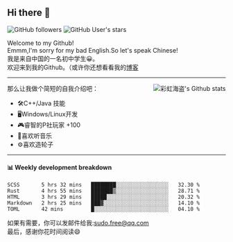 ## Hi there 👋

![GitHub followers](https://img.shields.io/github/followers/chhdao?style=social)
![GitHub User's stars](https://img.shields.io/github/stars/chhdao?style=social)

Welcome to my Github!  
Emmm,I'm sorry for my bad English.So let's speak Chinese!  
我是来自中国的一名初中学生😀。  
欢迎来到我的Github。（或许你还想看看我的[博客](https://blog.kawayi.moe/)
<hr>

<div align="right"><img alt="彩虹海盗's Github stats" align="right" src="https://github-readme-stats.vercel.app/api?username=chhdao"/></div>

那么让我做个简短的自我介绍吧：  
+ 🛠️C++/Java 技能  
+ 🖥️Windows/Linux开发  
+ 🎮睿智的P社玩家 +100  
+ 🎵喜欢听音乐  
+ ⚙️喜欢造轮子
<hr>

#### 📊 Weekly development breakdown
<!--START_SECTION:waka-->
```text
SCSS       5 hrs 32 mins   ████████░░░░░░░░░░░░░░░░░   32.30 % 
Rust       4 hrs 55 mins   ███████▒░░░░░░░░░░░░░░░░░   28.71 % 
HTML       3 hrs 29 mins   █████░░░░░░░░░░░░░░░░░░░░   20.32 % 
Markdown   2 hrs 25 mins   ███▓░░░░░░░░░░░░░░░░░░░░░   14.10 % 
TOML       42 mins         █░░░░░░░░░░░░░░░░░░░░░░░░   04.10 % 
```
<!--END_SECTION:waka-->

如果有需要，你可以发邮件给我:sudo.free@qq.com  
最后，感谢你花时间阅读😄

